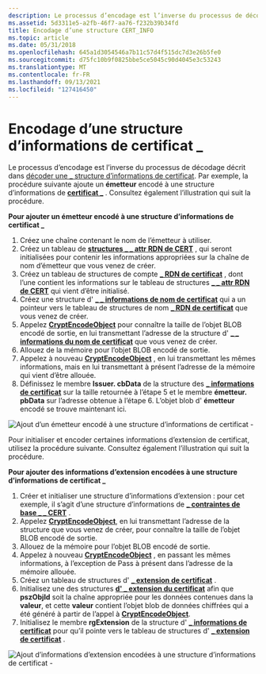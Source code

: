 ```yaml
---
description: Le processus d’encodage est l’inverse du processus de décodage décrit dans décoder une structure d’informations de certificat \_ .
ms.assetid: 5d3311e5-a2fb-46f7-aa76-f232b39b34fd
title: Encodage d’une structure CERT_INFO
ms.topic: article
ms.date: 05/31/2018
ms.openlocfilehash: 645a1d3054546a7b11c57d4f515dc7d3e26b5fe0
ms.sourcegitcommit: d75fc10b9f0825bbe5ce5045c90d4045e3c53243
ms.translationtype: MT
ms.contentlocale: fr-FR
ms.lasthandoff: 09/13/2021
ms.locfileid: "127416450"
---
```

# <a name="encoding-a-cert_info-structure"></a>Encodage d’une structure d’informations de certificat \_

Le processus d’encodage est l’inverse du processus de décodage décrit dans [décoder une \_ structure d’informations de certificat](decoding-a-cert-info-structure.md). Par exemple, la procédure suivante ajoute un **émetteur** encodé à une structure d’informations de [**certificat \_**](/windows/desktop/api/Wincrypt/ns-wincrypt-cert_info) . Consultez également l’illustration qui suit la procédure.

**Pour ajouter un émetteur encodé à une structure d’informations de certificat \_**

1.  Créez une chaîne contenant le nom de l’émetteur à utiliser.
2.  Créez un tableau de [**structures \_ \_ attr RDN de CERT**](/windows/desktop/api/Wincrypt/ns-wincrypt-cert_rdn_attr) , qui seront initialisées pour contenir les informations appropriées sur la chaîne de nom d’émetteur que vous venez de créer.
3.  Créez un tableau de structures de compte [**\_ RDN de certificat**](/windows/desktop/api/Wincrypt/ns-wincrypt-cert_rdn) , dont l’une contient les informations sur le tableau de structures [**\_ \_ attr RDN de CERT**](/windows/desktop/api/Wincrypt/ns-wincrypt-cert_rdn_attr) qui vient d’être initialisé.
4.  Créez une structure d' [**\_ \_ informations de nom de certificat**](/windows/desktop/api/Wincrypt/ns-wincrypt-cert_name_info) qui a un pointeur vers le tableau de structures de nom [**\_ RDN de certificat**](/windows/desktop/api/Wincrypt/ns-wincrypt-cert_rdn) que vous venez de créer.
5.  Appelez [**CryptEncodeObject**](/windows/desktop/api/Wincrypt/nf-wincrypt-cryptencodeobject) pour connaître la taille de l’objet BLOB encodé de sortie, en lui transmettant l’adresse de la structure d' [**\_ \_ informations du nom de certificat**](/windows/desktop/api/Wincrypt/ns-wincrypt-cert_name_info) que vous venez de créer.
6.  Allouez de la mémoire pour l’objet BLOB encodé de sortie.
7.  Appelez à nouveau [**CryptEncodeObject**](/windows/desktop/api/Wincrypt/nf-wincrypt-cryptencodeobject) , en lui transmettant les mêmes informations, mais en lui transmettant à présent l’adresse de la mémoire qui vient d’être allouée.
8.  Définissez le membre **Issuer. cbData** de la structure des [**\_ informations de certificat**](/windows/desktop/api/Wincrypt/ns-wincrypt-cert_info) sur la taille retournée à l’étape 5 et le membre **émetteur. pbData** sur l’adresse obtenue à l’étape 6. L’objet blob d' **émetteur** encodé se trouve maintenant ici.

![Ajout d’un émetteur encodé à une structure d’informations de certificat \-](images/encflow.png)

Pour initialiser et encoder certaines informations d’extension de certificat, utilisez la procédure suivante. Consultez également l’illustration qui suit la procédure.

**Pour ajouter des informations d’extension encodées à une structure d’informations de certificat \_**

1.  Créer et initialiser une structure d’informations d’extension : pour cet exemple, il s’agit d’une structure d’informations de [**\_ contraintes de base \_ \_ CERT**](/windows/desktop/api/Wincrypt/ns-wincrypt-cert_basic_constraints_info) .
2.  Appelez [**CryptEncodeObject**](/windows/desktop/api/Wincrypt/nf-wincrypt-cryptencodeobject), en lui transmettant l’adresse de la structure que vous venez de créer, pour connaître la taille de l’objet BLOB encodé de sortie.
3.  Allouez de la mémoire pour l’objet BLOB encodé de sortie.
4.  Appelez à nouveau [**CryptEncodeObject**](/windows/desktop/api/Wincrypt/nf-wincrypt-cryptencodeobject) , en passant les mêmes informations, à l’exception de Pass à présent dans l’adresse de la mémoire allouée.
5.  Créez un tableau de structures d' [**\_ extension de certificat**](/windows/desktop/api/Wincrypt/ns-wincrypt-cert_extension) .
6.  Initialisez une des structures [**d' \_ extension du certificat**](/windows/desktop/api/Wincrypt/ns-wincrypt-cert_extension) afin que **pszObjId** soit la chaîne appropriée pour les données contenues dans la **valeur**, et cette **valeur** contient l’objet blob de données chiffrées qui a été généré à partir de l’appel à [**CryptEncodeObject**](/windows/desktop/api/Wincrypt/nf-wincrypt-cryptencodeobject).
7.  Initialisez le membre **rgExtension** de la structure d' [**\_ informations de certificat**](/windows/desktop/api/Wincrypt/ns-wincrypt-cert_info) pour qu’il pointe vers le tableau de structures d' [**\_ extension de certificat**](/windows/desktop/api/Wincrypt/ns-wincrypt-cert_extension) .

![Ajout d’informations d’extension encodées à une structure d’informations de certificat \-](images/xtenflow.png)

 

 



